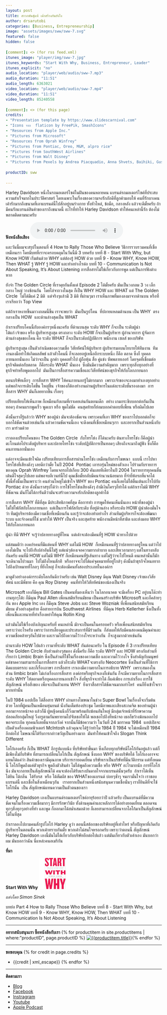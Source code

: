 ```yaml
---
layout: post
title: สาวกพันธ์ุแท้ เค้าสร้างกันยังไง
author: drsarutobi
categories: [Business, Entrepreneurship]
image: "assets/images/sww/sww-7.svg"
featured: false
hidden: false

[comment]: <> (for rss feed.xml)
itunes_image: "player/img/sww-7.jpg"
itunes_keywords: "Start With Why, Business, Entrepreneur, Leader"
itunes_explicit: "no"
audio_location: "player/web/audio/sww-7.mp3"
audio_duration: "11:51"
audio_length: 6363021
video_location: "player/web/audio/sww-7.mp4"
video_duration: "11:51"
video_length: 85240558

[comment]: <> (for this page)
credits:
- "Presentation template by https://www.slidescarnival.com"
- "Icons จาก  flaticon by FreePik, SmashIcons"
- "Resources from Apple Inc."
- "Pictures from Microsoft"
- "Resources from Oprah Winfrey"
- "Pictures from Pontiac, Oreo, M&M, alpro rice"
- "Pictures from SouthWest Airlines"
- "Pictures from Walt Disney"
- "Pictures from Pexels by Andrea Piacquadio, Anna Shvets, Baihiki, Gustavo Fring, Kewin Bidwell, Mattheus Bartelli, Oleg Magni, Pixabay"

productID: sww

---
```

Harley Davidson หนึ่งในรถมอเตอร์ไซค์ในฝันของคนหลายคน แบรนด์รถมอเตอร์ไซค์ที่ประสบความสำเร็จมากในประวัติศาสตร์  โดยเฉพาะในเรื่องของความจงรักภักดีที่ลูกค้ามอบให้ คนที่รักบางคนเค้ารักมากถึงขนาดที่เอาแบรนด์นี้ไปสักอยู่บนร่างกาย ทั้งหัวไหล่, ข้อมือ, กลางหลัง แล้วจะดีมั้ยครับ ถ้ามีคนรักแบรนด์สินค้าของเราถึงขนาดนี้  อะไรที่ทำให้ Harley Davidson ทำให้คนเหล่านี้รัก ต้องไม่พลาดติดตามนะครับ
 
 **ฟังหนังสือเสียง**
<audio controls>
  <source src="/{{page.audio_location}}" type="audio/mpeg">
Your browser does not support the audio element.
</audio>

และวันนี้ผมจะสรุปในตอนที่ 4 How to Rally Those Who Believe
วิธีการรวบรวมคนที่เชื่อเหมือนเรา
โดยมีบทที่เราจะครอบคลุมในวันนี้มี 3 บทครับ
บทที่ 8 - Start With Why, but Know HOW 
เริ่มต้นด้วย WHY แต่ต้องรู้ HOW ด้วย
บทที่ 9 - Know WHY, Know HOW, Then WHAT 
รู้ WHY รู้ HOW และทำอย่างไรต่อ
บทที่ 10 - Communication Is Not About Speaking, It’s About Listening 
การสื่อสารไม่ใช่เกี่ยวกับการพูด แต่เป็นการฟังต่างหาก

ยังจำ The Golden Circle ที่เราคุยกันตั้งแต่ Episode 2 ได้มั้ยครับ 
มันเป็นวงกลม 3 วง เล็ก กลาง ใหญ่ วางซ้อนกัน 
โดยไล่จากวงในสุด ก็เป็น WHY HOW และ WHAT
แต่ The Golden Circle  ไม่ได้มีแค่ 2 มิติ  แต่จริงๆแล้วมี 3 มิติ
ที่ผ่านๆมา เราเห็นภาพที่มองลงมาจากด้านบน หรือที่เราเรียกว่า Top View 

แต่ถ้าเราหงายขึ้นมาวงกลมนี้ขึ้น เราจะพบว่า 
มันเป็นรูปโคน 
ที่ปลายแหลมด้านบน เป็น WHY 
ตรงกลางเป็น HOW 
และด้านล่างสุดเป็น WHAT

ถ้าเราเปรียบโคนนี้กับองค์กรๆหนึ่งนะครับ
ที่ด้านบนสุด ระดับ WHY ก็จะเป็น ระดับผู้นำ ได้แก่ เจ้าของ หรือ ผู้บริหารสูงสุด 
ตรงกลาง ระดับ HOW ก็จะเป็นผู้บริหาร ผู้อำนวยการ ผู้จัดการ
ด้านล่างสุดของโคน คือ ระดับ WHAT ก็จะเป็นระดับปฏิบัติการ พนักงาน เซลส์ ของบริษัท

ผู้บริหารสูงสุด เป็นตัวกำเนิดของความเชื่อ วิสัยทัศน์ให้ผู้บริหาร
ผู้บริหารมอบนโยบายให้ทีมงาน 
ทีมงานลงมือทำให้เกิดผลลัพธ์
แล้วตัวโคนนี่ ก็จะลอยอยู่เหนืออีกระบบหนึ่ง ก็คือ ตลาด ซึ่งก็ บุคคลภายนอกนั่นเอง ไม่ว่าจะเป็น ลูกค้า บุคคลทั่วไป ผู้ถือหุ้น สื่อ คู่แข่ง ซัพพลายเออร์ 
โดยจุดที่เชื่อมต่อธุรกิจติดต่อกับตลาด 
ก็คือระดับ WHAT นั่นเอง 
ซึ่งมันมีความสำคัญมาก 
เพราะทุกสิ่งทุกอย่างที่ธุรกิจทำหรือพูดออกไป 
มันเป็นการสื่อสารความเชื่อและวิสัยทัศน์ของธุรกิจให้กับโลกภายนอก

ตอนบริษัทเล็กๆ 
การสื่อสาร WHY ให้คนภายนอกรู้ไม่ยากมาก 
เพราะเจ้าของจะลงมาทำเองทุกอย่าง
แต่พอกิจการเติบโตขึ้น ใหญ่ขึ้น 
เจ้าของก็ต้องทำงานผ่านผู้บริหารในแต่ละระดับชั้นรองลงมา 
การสื่อสาร WHY มันก็เลยยากขึ้น เรื่อยๆ

เปรียบเทียบให้เห็นภาพ ก็เหมือนกับเกมที่เราเคยเล่นกันตอนเด็ก 
อย่าง เกมกระซิบบอกต่อกันเป็นทอดๆ
ถ้าคนแรกพูดเร็ว พูดเบา หรือ พูดไม่ชัด 
คนสุดท้ายก็ย่อมบอกคำตอบที่เพี้ยน หรือผิดไปเลย

ดังนั้นเราก็รู้แล้วว่า WHY ของผู้นำ มันจะต้องชัดเจน
เพราะคนที่เอา WHY ของเราไปบอกต่อก็จะบอกได้ชัดเจนด้วยเช่นกัน
แล้วความชัดเจนนี้เอง
จะดึงคนที่เชื่อเหมือนๆเรา 
และอยากเป็นส่วนหนึ่งกับเรา มาร่วมด้วย

เราลองเปรียบโคนของ The Golden Circle  กับโทรโข่ง ก็ได้นะครับ
ต้นทางโทรโข่ง ก็คือผู้นำ ตะโกนต่อไประดับผู้บริหาร
และปลายโทรโข่ง ระดับปฏิบัติการเป็นทอดๆ เสียงถึงจะมาถึงผู้ฟัง ซึ่งก็คือคนภายนอกนั่นเอง

แต่อาจจะมีคนเข้าใจผิด เปรียบเทียบการสื่อสารผ่านโทรโข่ง เหมือนกับการโฆษณา  
แบบนี้ เราไปหาโทรโข่งที่เสียงดังๆ เลยดีกว่ามั้ย
ในปี 2004  Pontiac เอารถรุ่นใหม่ของตัวเอง ไปร่วมกับรายการของคุณ Oprah Winfrey 
โดยแจกรถไปเกือบ 300 คันเลยทีเดียวในปี 2004
ในรายการทุกคนตื่นเต้นดีใจสุดๆไปเลย แต่พอจบอีเวนท์นี้ไป 
คุณเชื่อมั้ยกลับมีคนจำนวนน้อยมาก ที่จำยี่ห้อรถที่แจกได้ 
ทั้งนี้ทั้งนั้นเป็นเพราะว่า คนส่วนใหญ่ไม่เข้าใจ WHY ของ Pontiac 
คนก็เลยไม่ได้ตื่นเต้นอะไรไปกับ Pontiac ด้วย
ดังนั้นเราสรุปได้ว่า การใข้โทรโข่งเสียงดังๆ ถ้ามีเงินใครๆก็ทำได้ 
แต่ถ้าเราไม่มี WHY ที่ชัดเจน 
มันก็ไม่ได้การันตีว่ามันจะสร้างความจงรักภักดีของลูกค้าได้

การสื่อสาร WHY ที่ดีที่สุด มีประสิทธิภาพที่สุด คือการทำ การพูดให้คนเห็นนั่นเอง
หน้าที่ของผู้นำ ไม่ใช่โฟกัสกับโลกภายนอก 
แต่เป็นการโฟกัสกับระดับ ที่อยู่ด้านล่าง หรือระดับ HOW
ผู้นำต้องมั่นใจว่า
ทีมผู้บริหารต้องมีความเชื่อที่เหมือนกัน และรู้ว่าจะต้องทำอย่างไร 
ส่วนทีมผู้บริหารก็จะต้องพัฒนาระบบ
และจ้างคนที่ใช่ มาทำให้ WHY เป็นจริง
และสุดท้าย พนักงานมีหน้าที่สาธิต และส่งมอบ WHY ให้กับโลกภายนอก

ผู้นำ ทีมี WHY จะรู้ว่าปลายทางอยู่ที่ไหน 
แต่เค้าจะต้องมีคนที่รู้ HOW นำทางไปด้วย

แต่สมมติว่า
องคก์รคนที่มีแต่คนที่ WHY แต่ไม่มี HOW 
ก็เหมือนคนที่รู้ว่าปลายทางอยู่ไหน แต่ว่าไปเองไม่เป็น
จะไปถึงรึเปล่าอันนี้ไม่รู้
แต่แน่ๆต้องเจอความยากลำบาก และเสียเวลามากๆ
แต่ในทางกลับกันครับ
คนที่มี HOW แต่ไม่มี WHY
ก็เหมือนคนที่รู้เส้นทาง แต่ไม่รู้ว่าจะไปไหนดี 
คนเหล่านั้นก็มักจะเดินวนไปวนมา 
ไปไม่ถึงไหนสักที 
หรืออาจจะไปได้แค่จุดหมายที่อยู่ใกล้ๆ
ดังนั้นถ้าธุรกิจไหนอยากไปถึงเป้าหมายที่ไกลๆ ที่ยิ่งใหญ่ 
ก็จะต้องมีคนทั้งสองประเภทในองค์กร

มาดูตัวอย่างองค์กรระดับโลกกันดีกว่าครับ เช่น
Walt Disney มีคุณ Walt Disney เจ้าของวิสัยทัศน์ และมีพี่ชาย คือ คุณ Roy Disney 
คนที่ทำให้วิสัยทัศน์ของน้องเป็นจริง

Microsoft เองก็มีคุณ Bill Gates เป็นคนที่มองเห็นว่า ในโลกอนาคต 
จะมีเครื่อง PC อยู่บนโต๊ะทำงานทุกๆโต้ะ 
ก็มีคุณ Paul Allen เพื่อนสมัยเรียนมัธยม เป็นคนสร้างบริษัท Microsoft
และก็คล้ายๆกัน ของ Apple Inc เอง
ก็มีคุณ Steve Jobs และ Steve Wozniak ที่เพื่อนสนิทสมัยเรียนมัธยม
ตัวอย่างสุดท้าย คือสายการบิน Southwest Airlines 
ที่มีคุณ Herb Kellerher ซึ่งเป็นทั้งเพื่อนซี้และทนายที่ทำเรื่องหย่าให้คุณ Rollin King 

แล้วมันไม่ใช่เรื่องบังเอิญนะครับที่
คนเหล่านี้ มักจะเป็นคนในครอบครัว หรือเพื่อนสนิทสมัยเรียน 
เพราะว่าอะไรครับ เพราะว่าการเลี้ยงดูและประสบการ์ที่มีร่วมกัน  
ก็ส่งผลให้กับมีคนสองคนมีคุณค่าและความเชื่อคล้ายๆกันไปด้วย
และรวมไปถึงความไว้วางใจระหว่างกัน 
ก็จะสูงมากด้วยเช่นกัน

ผ่านระดับ HOW ไปแล้ว เรามาที่ระดับ WHAT กันต่อนะครับ
ใน Episode ที่ 3 เราเปรียบเทียบ The Golden Circle กับส่วนต่างๆสมอง ดังนี้ครับ 
ก็คือ ระดับ WHY และ HOW ตรงกับส่วนที่เรียกว่า Limbic Brain 
ซึ่งเป็นส่วนที่ใช้ในเรื่องของความเชื่อ และความไว้วางใจ ซึ่งสำคัญกับมนุษย์ แต่ขาดความสามารถในการสื่อสาร
แล้วก็ระดับ WHATจะตรงกับ Neocortex ซึ่งเป็นส่วนที่ใช้การคิดแบบตรรกะ และก็เรื่องภาษา การสื่อสาร
เราเองมีความยากในการอธิบาย WHY 
เพราะสมองในส่วน limbic brain ไม่เก่งเรื่องการสื่อสาร
องค์กรหรือธุรกิจเองก็เช่นกัน ก็จะมีความยากในการสื่อสารระดับ WHY ให้ตลาดหรือบุคคลภายนอกเข้าใจ
สิ่งที่ธุรกิจจะทำได้ ก็แค่เพียง การเล่าเรื่อง การใช้สัญลักษณ์ หรือสิ่งของ
เพื่อจะเป็นตัวแทน WHY  
ยิ่งเราสื่อสารได้ชัดเจนมากเท่าไหร่ 
คนก็ยิ่งเข้าใจเรามากเท่านั้น

ในปี 1984 แอปเปิ้ล ได้สื่อสาร WHY ผ่านทางโฆษณาในช่วง Super Bowl
ในเรื่องก็จะเริ่มต้นด้วย โลกที่ผู้คนเป็นเหมือนหุ่นยนต์ นั่งกันเต็มห้องประชุม โดยมีภาพและเสียงสะกดจิต ของท่านผู้นำออกมาจากหน้าจอ
แล้วก็มี ผู้หญิงคนนึงก็วิ่งมาพร้อมกับฆ้อนอันใหญ่ 
มีกลุ่มเจ้าหน้าที่รักษาความปลอดภัยกลุ่มใหญ่ วิ่งกรูตามกันพยายามไปจับเธอให้ได้
พอเธอไปถึงที่หน้าจอ เธอก็ขว้างฆ้อนออกไป พอจอระเบิด ทุกคนก็เลยตื่นจากภวังค์
จากนั้นก็มีข้อความว่า ในวันที่ 24 มกราคม 1984  แอปเปิลจะเปิดตัวเครื่องคอมพิวเตอร์ McIntosh 
แล้วคุณจะได้รู้ว่าทำไม 1984 ปี 1984 จะไม่เหมือนปี 1984 อีกต่อไป
โฆษณานี้ได้รับการกล่าวขวัญเป็นอย่างมาก  มันทำให้คนเข้าใจถึง Slogan Think Different

โลโก้เองครับ ก็เป็น WHAT อีกรูปแบบนึง ที่บริษัททำขึ้นมา 
ซึ่งเกือบทุกบริษัทมีโลโก้กันอยู่แล้ว 
แต่ก็มีเพียงไม่กี่บริษัท ที่สามารถเปลี่ยนโลโก้เป็น สัญลักษณ์ ซึ่งบอก WHY ของบริษัทได้
โลโก้เองอาจจะแทนได้แค่ว่า 
สินค้าของเรามีคุณภาพ บริการเรายอดเยี่ยม บริษัทเราเป็นบริษัทที่มีนวัติกรรม
แต่ทั้งหมดนี้ โลโก้ก็พูดถึงแค่ตัวธุรกิจ พูดถึงตัวสินค้า 
ไม่ได้พูดถึงความเชื่อ หรือ WHY อะไรมากนัก
การที่โลโก้นึง มันจะกลายเป็นสัญลักษณ์ได้ คนจะต้องได้รับแรงบันดาลใจจากแบรนด์นั้นๆครับ  
ถ้าเราได้เห็น ได้ยิน ได้กลิ่น  ได้รับรส  หรือ ได้สัมผัส ของ WHATของแบรนด์ บ่อยๆซ้ำๆ 
จนเรามั่นใจว่า เราชอบแบรนด์นี้
และเชื่อในสิ่งเหมือนๆกัน  
เราอยากเป็นส่วนหนึ่งสนับสนุนความเชื่อนั่นๆ
เราก็ยินดีที่จะใช้โลโก้นั้น 
เป็น สัญลักษณ์แทนความเป็นตัวตนของเรา

Harley Davidson เองเป็นแบรนด์รถมอเตอร์ไซค์อายุร้อยกว่าปี แล้วครับ
เป็นแบรนด์ที่มีความชัดเจนในเรื่องความเชื่อมากๆ 
มีการรักษาวินัย ทั้งด้านคุณค่าและหลักการได้อย่างยอดเยี่ยม 
ตลอดจน ทุกๆสิ่งทุกๆอย่างที่ทำ และพูด ก็ออกมาได้สม่ำเสมอด้วย 
ก็เลยสามารถเปลี่ยนจากโลโก้มาเป็นสัญลักษณ์ได้ในที่สุด 

ถ้าเราลองไปถามคนสักรูปโลโก้ Harley ดูว่า 
ตอนนี้สต้อกของบริษัทอยู่ที่เท่าไหร่ 
หรือปัญหาที่เกิดกับผู้บริหารในตอนนั้น พวกเค้าทราบกันมั้ย 
พวกเค้าไม่สนใจหรอกครับ
เพราะว่าตอนนี้ สัญลักษณ์ Harley Davidson เองนี้มันไม่ได้เกี่ยวกับบริษัทอีกต่อไปแล้ว 
แต่มันเกี่ยวกับตัวเค้าเอง 
มันบอกว่าผม มันบอกว่าฉัน นี่แหล่ะคนอเมริกัน

**ที่มา**

**Start With Why** ![Start With Why](/assets/images/sww/book_eng.jpg)

*แต่งโดย Simon Sinek*

บทย่อ Part 4 How to Rally Those Who Believe
บทที่ 8 - Start With Why, but Know HOW
บทที่ 9 - Know WHY, Know HOW, Then WHAT
บทที่ 10 - Communication Is Not About Speaking, It’s About Listening

---
**อยากสนับสนุนเรา ซื้อหนังสือกับเรา**
{% for productitem in site.productitems | where:"productID", page.productID %}
[![{{productitem.title}}](/{{productitem.image_path}})]({{productitem.link}}){% endfor %}

---
**ขอขอบคุณ**
{% for credit in page.credits %}
- {{credit | xml_escape}}
{% endfor %}

---
**ติดตามเรา**
- [Blog]({{site.url}})
- [Facebook](https://www.facebook.com/{{site.facebook}})
- [Instragram](https://www.instagram.com/{{site.instragram}})
- [Youtube](https://www.youtube.com/channel/{{site.youtube}})
- [Apple Podcast](https://podcasts.apple.com/th/podcast/{{site.apple_podcast}})
